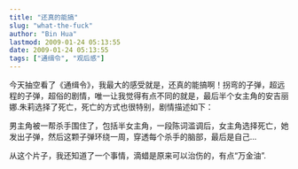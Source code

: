 ```yaml
---
title: "还真的能搞"
slug: "what-the-fuck"
author: "Bin Hua"
lastmod: 2009-01-24 05:13:55
date: 2009-01-24 05:13:55
tags: ["通缉令", "观后感"]
---
```


今天抽空看了《通缉令》，我最大的感受就是，还真的能搞啊！拐弯的子弹，超远程的子弹，超俗的剧情，唯一让我觉得有点不同的就是，最后半个女主角的安吉丽娜.朱莉选择了死亡，死亡的方式也很特别，剧情描述如下：

男主角被一帮杀手围住了，包括半女主角，一段陈词滥调后，女主角选择死亡，她发出子弹，然后这颗子弹环绕一周，穿透每个杀手的脑部，最后是自己...

从这个片子，我还知道了一个事情，滴蜡是原来可以治伤的，有点“万金油”.